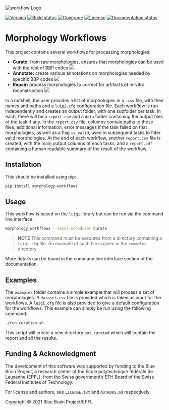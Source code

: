 ![workflow Logo](logo/BBP-Morphology-Workflows.jpg)

[![Version](https://img.shields.io/pypi/v/morphology-workflows)](https://github.com/BlueBrain/morphology-workflows/releases)
[![Build status](https://github.com/BlueBrain/morphology-workflows/actions/workflows/run-tox.yml/badge.svg?branch=main)](https://github.com/BlueBrain/morphology-workflows/actions)
[![Coverage](https://codecov.io/github/BlueBrain/morphology-workflows/coverage.svg?branch=main)](https://codecov.io/github/BlueBrain/morphology-workflows?branch=main)
[![License](https://img.shields.io/badge/License-Apache%202-blue)](https://github.com/BlueBrain/morphology-workflows/blob/main/LICENSE.txt)
[![Documentation status](https://readthedocs.org/projects/morphology-workflows/badge/?version=latest)](https://morphology-workflows.readthedocs.io/)


# Morphology Workflows

This project contains several workflows for processing morphologies:
- **Curate:** from raw morphologies, ensures that morphologies can be used with the rest of
  BBP codes
  [![](autoapi/tasks/workflows/Curate.png)](autoapi/tasks/workflows/index.html#tasks.workflows.Curate)
- **Annotate:** create various annotations on morphologies needed by specific BBP codes
  [![](autoapi/tasks/workflows/Annotate.png)](autoapi/tasks/workflows/index.html#tasks.workflows.Annotate)
- **Repair:** process morphologies to correct for artifacts of in-vitro reconstruction
  [![](autoapi/tasks/workflows/Repair.png)](autoapi/tasks/workflows/index.html#tasks.workflows.Repair)


In a nutshell, the user provides a list of morphologies in a ``.csv`` file, with their names and
paths and a ``luigi.cfg`` configuration file. Each workflow is run independently and creates an
output folder, with one subfolder per task. In each, there will be a ``report.csv`` and a ``data``
folder containing the output files of the task if any. In the ``report.csv`` file, columns contain
paths to these files, additional information, error messages if the task failed on that
morphologies, as well as a flag ``is_valid``, used in subsequent tasks to filter valid morphologies.
At the end of each workflow, another ``report.csv`` file is created, with the main output columns of
each tasks, and a ``report.pdf`` containing a human readable summary of the result of the workflow.


## Installation

This should be installed using pip:

```bash
pip install morphology-workflows
```


## Usage

This workflow is based on the ``luigi`` library but can be run via the command line interface:

```bash
morphology_workflows --local-scheduler Curate
```

> **NOTE** This command must be executed from a directory containing a ``luigi.cfg`` file.
> An example of such file is given in the ``examples`` directory.

More details can be found in the command line interface section of the documentation.


## Examples

The `examples` folder contains a simple example that will process a set of morphologies.
A ``dataset.csv`` file is provided which is taken as input for the workflows. A ``luigi.cfg`` file
is also provided to give a default configuration for the workflows.
This example can simply be run using the following command:

```bash
./run_curation.sh
```

This script will create a new directory ``out_curated`` which will contain the report and all the
results.


## Funding & Acknowledgment

The development of this software was supported by funding to the Blue Brain Project, a research
center of the École polytechnique fédérale de Lausanne (EPFL), from the Swiss government’s ETH Board
of the Swiss Federal Institutes of Technology.

For license and authors, see `LICENSE.txt` and `AUTHORS.md` respectively.

Copyright © 2021 Blue Brain Project/EPFL
